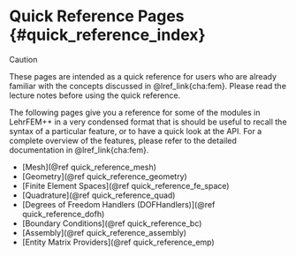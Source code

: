# Quick Reference Pages {#quick_reference_index}

> [!caution]
> These pages are intended as a quick reference for users who are already familiar with the concepts discussed in @lref_link{cha:fem}. Please read the lecture notes before using the quick reference.

The following pages give you a reference for some of the modules in LehrFEM++ in a very condensed format that is should be useful to recall the syntax of a particular feature, or to have a quick look at the API. For a complete overview of the features, please refer to the detailed documentation in @lref_link{cha:fem}.

- [Mesh](@ref quick_reference_mesh)
- [Geometry](@ref quick_reference_geometry)
- [Finite Element Spaces](@ref quick_reference_fe_space)
- [Quadrature](@ref quick_reference_quad)
- [Degrees of Freedom Handlers (DOFHandlers)](@ref quick_reference_dofh)
- [Boundary Conditions](@ref quick_reference_bc)
- [Assembly](@ref quick_reference_assembly)
- [Entity Matrix Providers](@ref quick_reference_emp)
<!-- - [Logging](@ref quick_reference_logging) -->
